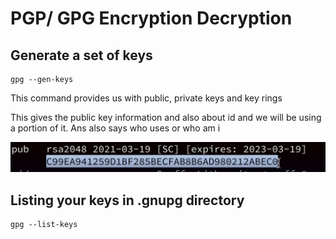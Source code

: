 # PGP/ GPG Encryption Decryption

## &#x20;**Generate a set of keys**

```
gpg --gen-keys
```

This command provides us with public, private keys and key rings

&#x20;This gives the public key information and also about id and we will be using a portion of it. Ans also says who uses or who am i

![](<../../.gitbook/assets/CleanShot 2022-07-06 at 11.21.20@2x.jpg>)

## Listing your keys in  .gnupg directory

```
gpg --list-keys
```
